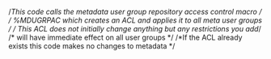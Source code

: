 /*This code calls the metadata user group  repository access control macro */
/* %MDUGRPAC which creates an ACL and applies it to all meta user groups   */
/* This ACL does not initially change anything but any restrictions you add*/
/* will have immediate effect on all user groups                           */
/*If the ACL already exists this code makes no changes to metadata         */
